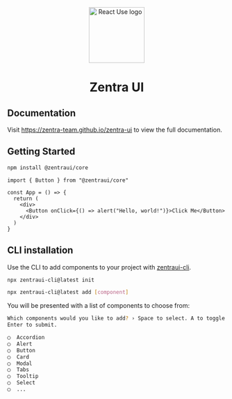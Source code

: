 <div align="center">
  <a href="https://zentra-team.github.io/zentra-ui">
    <picture>
      <img alt="React Use logo" src="https://zentra-team.github.io/zentra-ui/black-logo.svg" height="128">
    </picture>
  </a>
  <h1>Zentra UI</h1>
</div>

## Documentation

Visit https://zentra-team.github.io/zentra-ui to view the full documentation.

## Getting Started

```bash
npm install @zentraui/core
```

```tsx
import { Button } from "@zentraui/core"

const App = () => {
  return (
    <div>
      <Button onClick={() => alert("Hello, world!")}>Click Me</Button>
    </div>
  )
}
```

## CLI installation

Use the CLI to add components to your project with [zentraui-cli](https://www.npmjs.com/package/zentraui-cli).

```bash
npx zentraui-cli@latest init
```

```bash
npx zentraui-cli@latest add [component]
```

You will be presented with a list of components to choose from:

```bash
Which components would you like to add? › Space to select. A to toggle all.
Enter to submit.

◯  Accordion
◯  Alert
◯  Button
◯  Card
◯  Modal
◯  Tabs
◯  Tooltip
◯  Select
◯  ...

```
